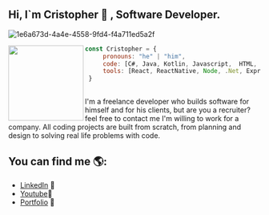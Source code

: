 ## Hi, I`m Cristopher 👋 , Software Developer.

![1e6a673d-4a4e-4558-9fd4-f4a711ed5a2f](https://user-images.githubusercontent.com/48874070/107172919-31656a80-698c-11eb-8aa6-15ea9aa36758.png)

<a href="https://user-images.githubusercontent.com/5713670/87202985-820dcb80-c2b6-11ea-9f56-7ec461c497c3.gif" ><img align="left" width="150" height="150" src="https://user-images.githubusercontent.com/5713670/87202985-820dcb80-c2b6-11ea-9f56-7ec461c497c3.gif"/></a>

```js
const Cristopher = {
     pronouns: "he" | "him",
     code: [C#, Java, Kotlin, Javascript,  HTML, CSS],
     tools: [React, ReactNative, Node, .Net, Express, Git],
 }
 
 ```
I'm a freelance developer who builds software for himself and for his clients, but are you a recruiter? feel free to contact me I'm willing to work for a company. All coding projects are built from scratch, from planning and design to solving real life problems with code.

## You can find me 🌎:

- <a href="https://www.linkedin.com/in/cristopher-alexander-reyes-portillo-b3521ab1//">LinkedIn</a> 💼
- <a href="https://www.youtube.com/channel/UCQrrksi0aKZICQPhqRGXF5Q/featured">Youtube</a>🎥
- <a href="https://cristopherreyes.tech/">Portfolio</a> 💼

